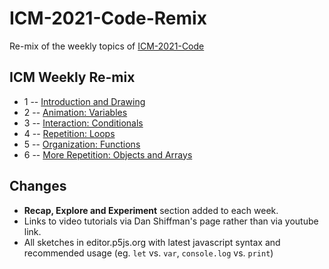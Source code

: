 # ICM-2021-Code-Remix
Re-mix of the weekly topics of [ICM-2021-Code](https://github.com/ITPNYU/ICM-2021-Code)

## ICM Weekly Re-mix

* 1 -- [Introduction and Drawing](weeks/01_intro.md)
* 2 -- [Animation: Variables](weeks/02_animation.md)
* 3 -- [Interaction: Conditionals](weeks/03_interaction.md)
* 4 -- [Repetition: Loops](weeks/04_loops.md)
* 5 -- [Organization: Functions](weeks/05_functions.md)
* 6 -- [More Repetition: Objects and Arrays](weeks/06_objects.md)
<!-- * 7 -- [The DOM](weeks/07_dom.md) and Final Project Presentations -->

## Changes

- **Recap, Explore and Experiment** section added to each week.
- Links to video tutorials via Dan Shiffman's page rather than via youtube link.
- All sketches in editor.p5js.org with latest javascript syntax and recommended usage (eg. `let` vs. `var`, `console.log` vs. `print`)

<!-- 

## ICM Weekly Source

* 1 -- [Introduction and Drawing](weeks-ref/01_intro.md)
* 2 -- [Animation: Variables](weeks-ref/02_animation.md)
* 3 -- [Interaction: Conditionals](weeks/03_interaction.md)
* 4 -- [Repetition: Loops](weeks-ref/04_loops.md)
* 5 -- [Organization: Functions](weeks-ref/05_functions.md)
* 6 -- [More Repetition: Objects and Arrays](weeks-ref/06_objects.md)
* 7 -- [The DOM](weeks-ref/07_dom.md) and Final Project Presentations 

-->
